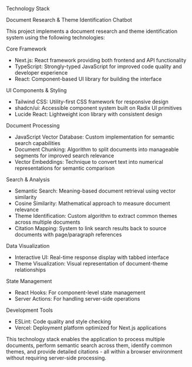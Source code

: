  Technology Stack

 Document Research & Theme Identification Chatbot

This project implements a document research and theme identification system using the following technologies:

 Core Framework

- Next.js: React framework providing both frontend and API functionality
- TypeScript: Strongly-typed JavaScript for improved code quality and developer experience
- React: Component-based UI library for building the interface


 UI Components & Styling

- Tailwind CSS: Utility-first CSS framework for responsive design
- shadcn/ui: Accessible component system built on Radix UI primitives
- Lucide React: Lightweight icon library with consistent design


 Document Processing

- JavaScript Vector Database: Custom implementation for semantic search capabilities
- Document Chunking: Algorithm to split documents into manageable segments for improved search relevance
- Vector Embeddings: Technique to convert text into numerical representations for semantic comparison


 Search & Analysis

- Semantic Search: Meaning-based document retrieval using vector similarity
- Cosine Similarity: Mathematical approach to measure document relevance
- Theme Identification: Custom algorithm to extract common themes across multiple documents
- Citation Mapping: System to link search results back to source documents with page/paragraph references


 Data Visualization

- Interactive UI: Real-time response display with tabbed interface
- Theme Visualization: Visual representation of document-theme relationships


 State Management

- React Hooks: For component-level state management
- Server Actions: For handling server-side operations


 Development Tools

- ESLint: Code quality and style checking
- Vercel: Deployment platform optimized for Next.js applications


This technology stack enables the application to process multiple documents, perform semantic search across them, identify common themes, and provide detailed citations - all within a browser environment without requiring server-side processing.
